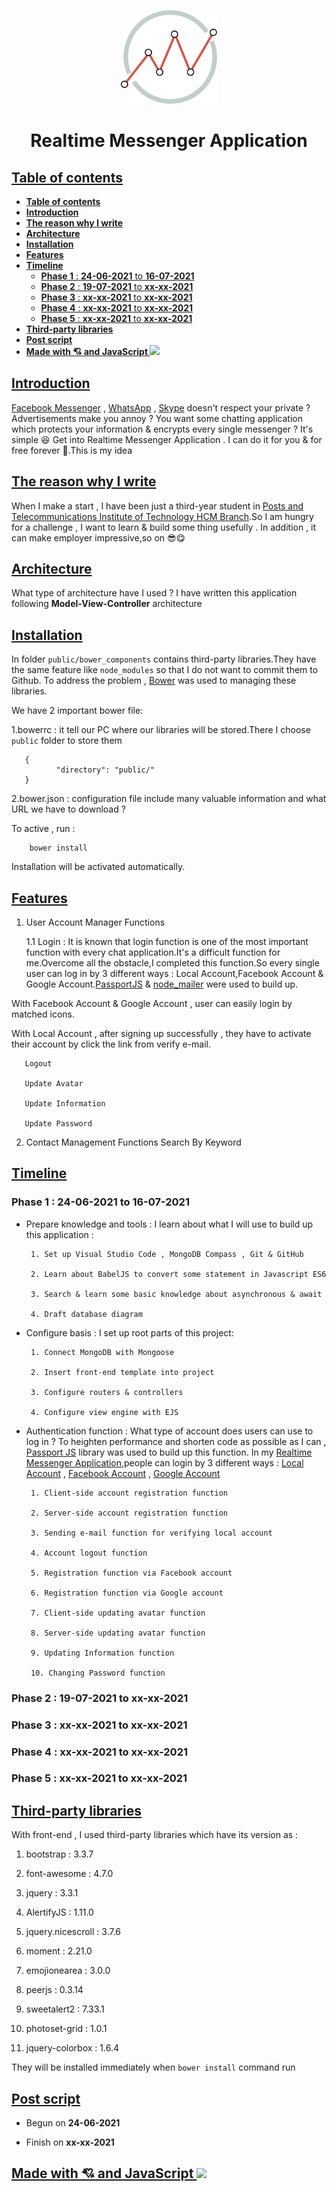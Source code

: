 <center>

<p align="center">
    <img height="150px" src="./public/images/logo_favicon/logo.png" >
</p>

</center>

<h1 align="center">Realtime Messenger Application</h1>

## [**Table of contents**](#table-of-contents)

- [**Table of contents**](#table-of-contents)
- [**Introduction**](#introduction)
- [**The reason why I write**](#the-reason-why-i-write)
- [**Architecture**](#architecture)
- [**Installation**](#installation)
- [**Features**](#features)
- [**Timeline**](#timeline)
  - [**Phase 1** : **24-06-2021** to **16-07-2021**](#phase-1--24-06-2021-to-16-07-2021)
  - [**Phase 2** : **19-07-2021** to **xx-xx-2021**](#phase-2--19-07-2021-to-xx-xx-2021)
  - [**Phase 3** : **xx-xx-2021** to **xx-xx-2021**](#phase-3--xx-xx-2021-to-xx-xx-2021)
  - [**Phase 4** : **xx-xx-2021** to **xx-xx-2021**](#phase-4--xx-xx-2021-to-xx-xx-2021)
  - [**Phase 5** : **xx-xx-2021** to **xx-xx-2021**](#phase-5--xx-xx-2021-to-xx-xx-2021)
- [**Third-party libraries**](#third-party-libraries)
- [**Post script**](#post-script)
- [**Made with 💘 and JavaScript <img src="https://upload.vectorlogo.zone/logos/javascript/images/239ec8a4-163e-4792-83b6-3f6d96911757.svg" width="25">**](#made-with--and-javascript-)

## [**Introduction**](#introduction)

[Facebook Messenger](https://www.facebook.com/) , [WhatsApp](https://www.whatsapp.com/?lang=en) , [Skype](https://www.skype.com/en/features/skype-web/) doesn't respect your private ?  Advertisements make you annoy ? You want some chatting application which protects your information & encrypts every single messenger  ? It's simple 😆 Get into Realtime Messenger Application . I can do it for you & for free forever 🤗.This is my idea


## [**The reason why I write**](#the-reason-why-i-write-)
When I make a start , I have been just a third-year student in [Posts and Telecommunications Institute of Technology HCM Branch](https://en.wikipedia.org/wiki/Posts_and_Telecommunications_Institute_of_Technology,_Ho_Chi_Minh_City).So I am hungry for a challenge , I want to learn & build some thing usefully . In addition , it can make employer impressive,so on 😎😋
## [**Architecture**](#architecture)

What type of architecture have I used ? I have written this application following **Model-View-Controller** architecture

## [**Installation**](#installation)
In folder `public/bower_components` contains third-party libraries.They have the same feature like `node_modules` so that I do not want to commit them to Github. To address the problem , [Bower](https://bower.io/#getting-started) was used to managing these libraries.

We have 2 important bower file:

1.bowerrc : it tell our PC where our libraries will be stored.There I choose `public` folder to store them

       {
              "directory": "public/"
       }

2.bower.json : configuration file include many valuable information and what URL we have to download ?

To active , run :

        bower install

Installation will be activated automatically.

## [**Features**](#features)

1. User Account Manager Functions

    1.1 Login : It is known that login function is one of the most important function with every chat application.It's a difficult function for me.Overcome all the obstacle,I completed this function.So every single user can log in by 3 different ways : Local Account,Facebook Account & Google Account.[PassportJS](http://www.passportjs.org/) & [node_mailer](https://nodemailer.com/about/) were used to build up.
 
 With Facebook Account & Google Account , user can easily login by matched icons.
 
 With Local Account , after signing up successfully , they have to activate their account by click the link from verify e-mail.

       Logout

       Update Avatar

       Update Information

       Update Password
2. Contact Management Functions
       Search By Keyword

## [**Timeline**](#timeline)

 ### **Phase 1** : **24-06-2021** to **16-07-2021**

 - Prepare knowledge and tools : I learn about what I will use to build up this application :

        1. Set up Visual Studio Code , MongoDB Compass , Git & GitHub

        2. Learn about BabelJS to convert some statement in Javascript ES6

        3. Search & learn some basic knowledge about asynchronous & await
     
        4. Draft database diagram
 
 - Configure basis : I set up root parts of this project: 

        1. Connect MongoDB with Mongoose

        2. Insert front-end template into project

        3. Configure routers & controllers

        4. Configure view engine with EJS

 - Authentication function : What type of account does users can use to log in ? To heighten performance and shorten code as possible as I can , [Passport JS](http://www.passportjs.org/) library was used to build up this function. In my [Realtime Messenger Application](https://github.com/Phong-Kaster/Realtime-Messenger-Application),people can login by 3 different ways : [Local Account](http://www.passportjs.org/packages/passport-local/) , [Facebook Account](http://www.passportjs.org/docs/facebook/) , [Google Account](http://www.passportjs.org/docs/google/)
  
        1. Client-side account registration function

        2. Server-side account registration function

        3. Sending e-mail function for verifying local account

        4. Account logout function

        5. Registration function via Facebook account
     
        6. Registration function via Google account

        7. Client-side updating avatar function

        8. Server-side updating avatar function

        9. Updating Information function
     
        10. Changing Password function
 ### **Phase 2** : **19-07-2021** to **xx-xx-2021**

 ### **Phase 3** : **xx-xx-2021** to **xx-xx-2021**

 ### **Phase 4** : **xx-xx-2021** to **xx-xx-2021**
 ### **Phase 5** : **xx-xx-2021** to **xx-xx-2021**




## [**Third-party libraries**](#third-party-libraries)
With front-end , I used third-party libraries which have its version as :
1. bootstrap : 3.3.7
   
2. font-awesome : 4.7.0

3. jquery : 3.3.1

4. AlertifyJS : 1.11.0

5. jquery.nicescroll : 3.7.6
   
6. moment : 2.21.0
   
7. emojionearea : 3.0.0
   
8. peerjs : 0.3.14
   
9. sweetalert2 : 7.33.1
    
10. photoset-grid : 1.0.1
    
11. jquery-colorbox : 1.6.4

They will be installed immediately when `bower install` command run
## [**Post script**](#post-script)

- Begun on **24-06-2021**

- Finish on **xx-xx-2021**
  
## [**Made with 💘 and JavaScript <img src="https://upload.vectorlogo.zone/logos/javascript/images/239ec8a4-163e-4792-83b6-3f6d96911757.svg" width="25">**](#made-with-love-and-javascript)
